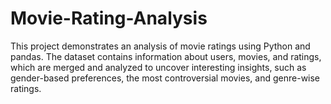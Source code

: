 # Movie-Rating-Analysis
This project demonstrates an analysis of movie ratings using Python and pandas. The dataset contains information about users, movies, and ratings, which are merged and analyzed to uncover interesting insights, such as gender-based preferences, the most controversial movies, and genre-wise ratings.
